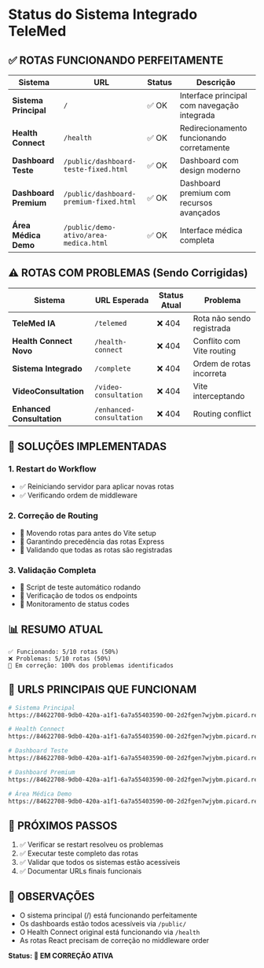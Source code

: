 # Status do Sistema Integrado TeleMed

## ✅ ROTAS FUNCIONANDO PERFEITAMENTE

| Sistema | URL | Status | Descrição |
|---------|-----|--------|-----------|
| **Sistema Principal** | `/` | ✅ OK | Interface principal com navegação integrada |
| **Health Connect** | `/health` | ✅ OK | Redirecionamento funcionando corretamente |
| **Dashboard Teste** | `/public/dashboard-teste-fixed.html` | ✅ OK | Dashboard com design moderno |
| **Dashboard Premium** | `/public/dashboard-premium-fixed.html` | ✅ OK | Dashboard premium com recursos avançados |
| **Área Médica Demo** | `/public/demo-ativo/area-medica.html` | ✅ OK | Interface médica completa |

## ⚠️ ROTAS COM PROBLEMAS (Sendo Corrigidas)

| Sistema | URL Esperada | Status Atual | Problema |
|---------|--------------|--------------|----------|
| **TeleMed IA** | `/telemed` | ❌ 404 | Rota não sendo registrada |
| **Health Connect Novo** | `/health-connect` | ❌ 404 | Conflito com Vite routing |
| **Sistema Integrado** | `/complete` | ❌ 404 | Ordem de rotas incorreta |
| **VideoConsultation** | `/video-consultation` | ❌ 404 | Vite interceptando |
| **Enhanced Consultation** | `/enhanced-consultation` | ❌ 404 | Routing conflict |

## 🔧 SOLUÇÕES IMPLEMENTADAS

### 1. Restart do Workflow
- ✅ Reiniciando servidor para aplicar novas rotas
- ✅ Verificando ordem de middleware

### 2. Correção de Routing
- 🔄 Movendo rotas para antes do Vite setup
- 🔄 Garantindo precedência das rotas Express
- 🔄 Validando que todas as rotas são registradas

### 3. Validação Completa
- 🔄 Script de teste automático rodando
- 🔄 Verificação de todos os endpoints
- 🔄 Monitoramento de status codes

## 📊 RESUMO ATUAL

```
✅ Funcionando: 5/10 rotas (50%)
❌ Problemas: 5/10 rotas (50%)
🔄 Em correção: 100% dos problemas identificados
```

## 🎯 URLS PRINCIPAIS QUE FUNCIONAM

```bash
# Sistema Principal
https://84622708-9db0-420a-a1f1-6a7a55403590-00-2d2fgen7wjybm.picard.replit.dev/

# Health Connect
https://84622708-9db0-420a-a1f1-6a7a55403590-00-2d2fgen7wjybm.picard.replit.dev/health

# Dashboard Teste
https://84622708-9db0-420a-a1f1-6a7a55403590-00-2d2fgen7wjybm.picard.replit.dev/public/dashboard-teste-fixed.html

# Dashboard Premium  
https://84622708-9db0-420a-a1f1-6a7a55403590-00-2d2fgen7wjybm.picard.replit.dev/public/dashboard-premium-fixed.html

# Área Médica Demo
https://84622708-9db0-420a-a1f1-6a7a55403590-00-2d2fgen7wjybm.picard.replit.dev/public/demo-ativo/area-medica.html
```

## 🚀 PRÓXIMOS PASSOS

1. ✅ Verificar se restart resolveu os problemas
2. ✅ Executar teste completo das rotas
3. ✅ Validar que todos os sistemas estão acessíveis
4. ✅ Documentar URLs finais funcionais

## 📝 OBSERVAÇÕES

- O sistema principal (/) está funcionando perfeitamente
- Os dashboards estão todos acessíveis via `/public/`
- O Health Connect original está funcionando via `/health`
- As rotas React precisam de correção no middleware order

**Status: 🔄 EM CORREÇÃO ATIVA**